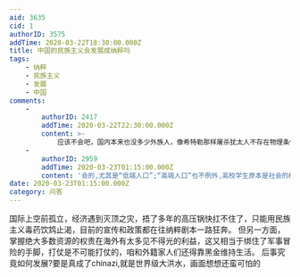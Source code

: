 ```yaml
---
aid: 3635
cid: 1
authorID: 3575
addTime: 2020-03-22T18:30:00.000Z
title: 中国的民族主义会发展成纳粹吗
tags:
    - 纳粹
    - 民族主义
    - 发展
    - 中国
comments:
    -
        authorID: 2417
        addTime: 2020-03-22T22:30:00.000Z
        content: >-
            应该不会吧，国内本来也没多少外族人，像希特勒那样屠杀犹太人不存在物理条件，另外中国舔洋的比例也不少，我倒觉得目前的趋势是白人至上主义比黄人至上主义更严重。
    -
        authorID: 2959
        addTime: 2020-03-23T01:15:00.000Z
        content: '会的,尤其是“低端人口”;“高端人口”也不例外,高校学生原本是社会的栋梁,是民主化的推力,但你看看现在大学生的状况如何'
date: 2020-03-23T01:15:00.000Z
category: 问答
---
```


国际上空前孤立，经济遇到灭顶之灾，捂了多年的高压锅快扛不住了，只能用民族主义毒药饮鸩止渴，目前的宣传和政策都在往纳粹剧本一路狂奔。 但另一方面，掌握绝大多数资源的权贵在海外有太多见不得光的利益，这又相当于绑住了军事冒险的手脚，打仗是不可能打仗的，咱和外籍家人们还得靠黑金维持生活。 后事究竟如何发展?要是真成了chinazi,就是世界级大洪水，画面想想还蛮可怕的
